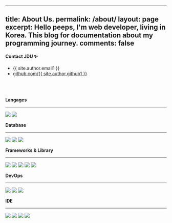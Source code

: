 
---
title: About Us.
permalink: /about/
layout: page
excerpt: Hello peeps, I'm web developer, living in Korea. This blog for documentation about my programming journey.
comments: false
---


#### Contact JDU ✨

- {{ site.author.email1 }}
- <a href="https://github.com/jd6186" target="_blank" rel="noopener">github.com/{{ site.author.github1 }}</a>
<br/><br/><br/><br/>

**Langages**
<hr>
<div>
  <img src="https://img.shields.io/badge/Java-131418?style=for-the-badge&logo=java&logoColor=ED8B00" />
  <img src ="https://img.shields.io/badge/Python-131418?style=for-the-badge&logo=Python&logoColor=0769AD"/>
</div>

**Database**
<hr>
<div>
  <img src="https://img.shields.io/badge/MySQL-131418?style=for-the-badge&logo=mysql&logoColor=4479A1" />
  <img src="https://img.shields.io/badge/Oracle-131418?style=for-the-badge&logo=oracle&logoColor=F80000" />
  <img src="https://img.shields.io/badge/MongoDB-131418?style=for-the-badge&logo=mongodb&logoColor=#47A248" />
</div>

**Frameworks & Library**
<hr>
<div>
  <img src="https://img.shields.io/badge/Spring-131418?style=for-the-badge&logo=spring&logoColor=6DB33F" />
  <img src="https://img.shields.io/badge/Spring_Boot-131418?style=for-the-badge&logo=spring-boot&logoColor=6DB33F" />
  <img src="https://img.shields.io/badge/Fastapi-131418?style=for-the-badge&logo=fastapi&logoColor=#009688" />
  <img src="https://img.shields.io/badge/Django-131418?style=for-the-badge&logo=Django&logoColor=0769AD"/>
  <img src="https://img.shields.io/badge/Vue.js-131418?style=for-the-badge&logo=vuedotjs&logoColor=4FC08D" />
</div>

**DevOps**
<hr>
<div>
  <img src="https://img.shields.io/badge/Git-131418?style=for-the-badge&logo=git&logoColor=F05032" />
  <img src="https://img.shields.io/badge/Amazon_AWS-131418?style=for-the-badge&logo=amazonaws&logoColor=FF9900" />
  <img src="https://img.shields.io/badge/Docker-131418?style=for-the-badge&logo=docker&logoColor=2496ED" />
</div>

**IDE**

<hr>
<div>
  <img src="https://img.shields.io/badge/IntelliJIDEA-131418?style=for-the-badge&logo=intellij-idea&logoColor=white" />
  <img src="https://img.shields.io/badge/Pycharm-131418?style=for-the-badge&logo=pycharm&logoColor=6DB33F" />
  <img src="https://img.shields.io/badge/Visual_Studio_Code-131418?style=for-the-badge&logo=visual%20studio%20code&logoColor=0078D4" />
  <img src="https://img.shields.io/badge/eclipse-131418?&style=for-the-badge&logo=EclipseIDE&logoColor=525C86" />
</div>

<!-- #### Contact Noah ✨

- {{ site.author.email2 }}
- <a href="https://github.com/jd6186" target="_blank" rel="noopener">github.com/{{ site.author.github2 }}</a> -->
